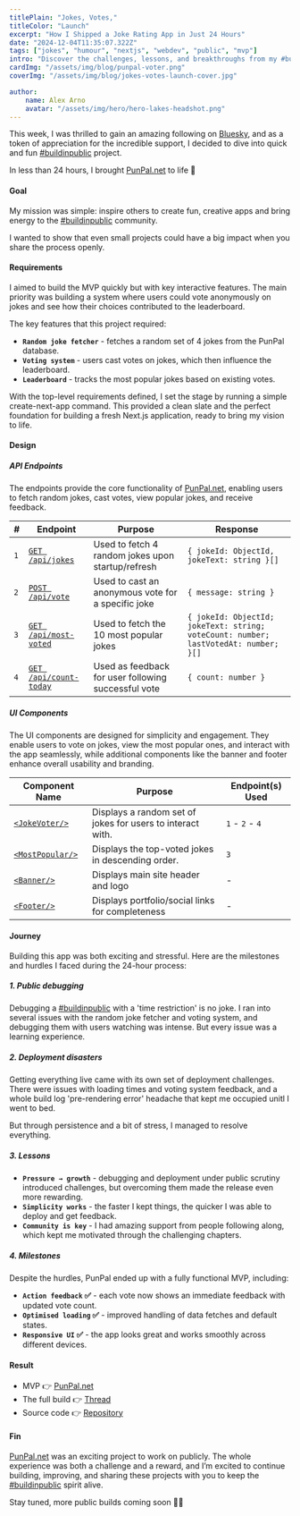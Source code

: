 ```yaml
---
titlePlain: "Jokes, Votes,"
titleColor: "Launch"
excerpt: "How I Shipped a Joke Rating App in Just 24 Hours"
date: "2024-12-04T11:35:07.322Z"
tags: ["jokes", "humour", "nextjs", "webdev", "public", "mvp"]
intro: "Discover the challenges, lessons, and breakthroughs from my #buildinpublic journey to create a joke rating app within a single day."
cardImg: "/assets/img/blog/punpal-voter.png"
coverImg: "/assets/img/blog/jokes-votes-launch-cover.jpg"

author:
    name: Alex Arno
    avatar: "/assets/img/hero/hero-lakes-headshot.png"
---
```


This week, I was thrilled to gain an amazing following on [Bluesky](https://bsky.app/profile/devarno.com/), and as a token of appreciation for the incredible support, I decided to dive into quick and fun [#buildinpublic](https://bsky.app/search?q=%23buildinpublic) project.

In less than 24 hours, I brought [PunPal.net](http://punpal.net) to life 🎉

#### Goal

My mission was simple: inspire others to create fun, creative apps and bring energy to the [#buildinpublic](https://bsky.app/search?q=%23buildinpublic) community.

I wanted to show that even small projects could have a big impact when you share the process openly.

#### Requirements

I aimed to build the MVP quickly but with key interactive features. The main priority was building a system where users could vote anonymously on jokes and see how their choices contributed to the leaderboard.

The key features that this project required:

-   **`Random joke fetcher`** - fetches a random set of 4 jokes from the PunPal database.
-   **`Voting system`** - users cast votes on jokes, which then influence the leaderboard.
-   **`Leaderboard`** - tracks the most popular jokes based on existing votes.

With the top-level requirements defined, I set the stage by running a simple create-next-app command. This provided a clean slate and the perfect foundation for building a fresh Next.js application, ready to bring my vision to life.

#### Design

##### API Endpoints

The endpoints provide the core functionality of [PunPal.net](https://punpal.net/), enabling users to fetch random jokes, cast votes, view popular jokes, and receive feedback.

| **#** | **Endpoint**                                                                                             | **Purpose**                                         | **Response**                                                                        |
| ----- | -------------------------------------------------------------------------------------------------------- | --------------------------------------------------- | ----------------------------------------------------------------------------------- |
| `1`   | [`GET /api/jokes`](https://github.com/devArno88/punpal/blob/main/src/app/api/jokes/route.ts)             | Used to fetch 4 random jokes upon startup/refresh   | `{ jokeId: ObjectId, jokeText: string }[]`                                          |
| `2`   | [`POST /api/vote`](https://github.com/devArno88/punpal/blob/main/src/app/api/vote/route.ts)              | Used to cast an anonymous vote for a specific joke  | `{ message: string }`                                                               |
| `3`   | [`GET /api/most-voted`](https://github.com/devArno88/punpal/blob/main/src/app/api/most-voted/route.ts)   | Used to fetch the 10 most popular jokes             | `{ jokeId: ObjectId; jokeText: string; voteCount: number; lastVotedAt: number; }[]` |
| `4`   | [`GET /api/count-today`](https://github.com/devArno88/punpal/blob/main/src/app/api/count-today/route.ts) | Used as feedback for user following successful vote | `{ count: number }`                                                                 |

##### UI Components

The UI components are designed for simplicity and engagement. They enable users to vote on jokes, view the most popular ones, and interact with the app seamlessly, while additional components like the banner and footer enhance overall usability and branding.

| **Component Name**                                                                               | **Purpose**                                                | **Endpoint(s) Used** |
| ------------------------------------------------------------------------------------------------ | ---------------------------------------------------------- | -------------------- |
| [`<JokeVoter/>`](https://github.com/devArno88/punpal/blob/main/src/components/JokeVoter.tsx)     | Displays a random set of jokes for users to interact with. | `1` - `2` - `4`      |
| [`<MostPopular/>`](https://github.com/devArno88/punpal/blob/main/src/components/MostPopular.tsx) | Displays the top-voted jokes in descending order.          | `3`                  |
| [`<Banner/>`](https://github.com/devArno88/punpal/blob/main/src/components/Banner.tsx)           | Displays main site header and logo                         | -                    |
| [`<Footer/>`](https://github.com/devArno88/punpal/blob/main/src/components/Footer.tsx)           | Displays portfolio/social links for completeness           | -                    |

#### Journey

Building this app was both exciting and stressful. Here are the milestones and hurdles I faced during the 24-hour process:

##### 1. Public debugging

Debugging a [#buildinpublic](https://bsky.app/search?q=%23buildinpublic) with a 'time restriction' is no joke. I ran into several issues with the random joke fetcher and voting system, and debugging them with users watching was intense. But every issue was a learning experience.

##### 2. Deployment disasters

Getting everything live came with its own set of deployment challenges. There were issues with loading times and voting system feedback, and a whole build log 'pre-rendering error' headache that kept me occupied unitl I went to bed.

But through persistence and a bit of stress, I managed to resolve everything.

##### 3. Lessons

-   **`Pressure → growth`** - debugging and deployment under public scrutiny introduced challenges, but overcoming them made the release even more rewarding.
-   **`Simplicity works`** - the faster I kept things, the quicker I was able to deploy and get feedback.
-   **`Community is key`** - I had amazing support from people following along, which kept me motivated through the challenging chapters.

##### 4. Milestones

Despite the hurdles, PunPal ended up with a fully functional MVP, including:

-   **`Action feedback` ✅** - each vote now shows an immediate feedback with updated vote count.
-   **`Optimised loading` ✅** - improved handling of data fetches and default states.
-   **`Responsive UI` ✅** - the app looks great and works smoothly across different devices.

#### Result

-   MVP 👉 [PunPal.net](http://punpal.net)
-   The full build 👉 [Thread](https://bsky.app/profile/devarno.com/post/3lccyaloo6c2w)
-   Source code 👉 [Repository](http://github.com/devArno88/punpal)

#### Fin

[PunPal.net](http://punpal.net) was an exciting project to work on publicly. The whole experience was both a challenge and a reward, and I’m excited to continue building, improving, and sharing these projects with you to keep the [#buildinpublic](https://bsky.app/search?q=%23buildinpublic) spirit alive.

Stay tuned, more public builds coming soon 👀🔥
